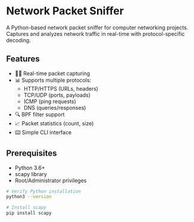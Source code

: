 # Network Packet Sniffer

A Python-based network packet sniffer for computer networking projects. Captures and analyzes network traffic in real-time with protocol-specific decoding.


## Features
- 🕵️‍♂️ Real-time packet capturing
- 📊 Supports multiple protocols:
  - HTTP/HTTPS (URLs, headers)
  - TCP/UDP (ports, payloads)
  - ICMP (ping requests)
  - DNS (queries/responses)
- 🔍 BPF filter support
- 📈 Packet statistics (count, size)
- ⌨️ Simple CLI interface

## Prerequisites
- Python 3.6+
- scapy library
- Root/Administrator privileges

```bash
# Verify Python installation
python3 --version

# Install scapy
pip install scapy
